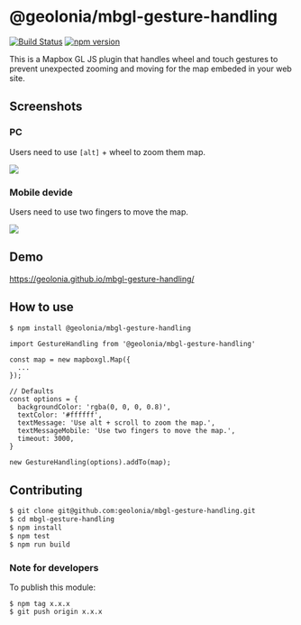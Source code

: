 # @geolonia/mbgl-gesture-handling

[![Build Status](https://travis-ci.org/geolonia/mbgl-gesture-handling.svg?branch=master)](https://travis-ci.org/geolonia/mbgl-gesture-handling)
[![npm version](https://badge.fury.io/js/%40geolonia%2Fmbgl-gesture-handling.svg)](https://badge.fury.io/js/%40geolonia%2Fmbgl-gesture-handling)

This is a Mapbox GL JS plugin that handles wheel and touch gestures to prevent unexpected zooming and moving for the map embeded in your web site.

## Screenshots

### PC

Users need to use `[alt]` + wheel to zoom them map.

![](https://www.evernote.com/l/ABV-KmK0NkVCQKskoYvAAFrBrepOXzi4XREB/image.png)

### Mobile devide

Users need to use two fingers to move the map.

![](https://www.evernote.com/l/ABU4Ifeia7JOoLdhguNhqw4MOsGev5mdILcB/image.png)

## Demo

https://geolonia.github.io/mbgl-gesture-handling/

## How to use

```bash
$ npm install @geolonia/mbgl-gesture-handling
```

```node
import GestureHandling from '@geolonia/mbgl-gesture-handling'

const map = new mapboxgl.Map({
  ...
});

// Defaults
const options = {
  backgroundColor: 'rgba(0, 0, 0, 0.8)',
  textColor: '#ffffff',
  textMessage: 'Use alt + scroll to zoom the map.',
  textMessageMobile: 'Use two fingers to move the map.',
  timeout: 3000,
}

new GestureHandling(options).addTo(map);
```

## Contributing

```bash
$ git clone git@github.com:geolonia/mbgl-gesture-handling.git
$ cd mbgl-gesture-handling
$ npm install
$ npm test
$ npm run build
```

### Note for developers

To publish this module:

```
$ npm tag x.x.x
$ git push origin x.x.x
```
